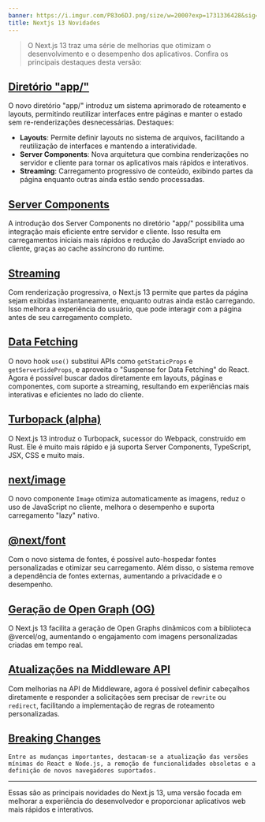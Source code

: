 ```yaml
---
banner: https://i.imgur.com/P83o6DJ.png/size/w=2000?exp=1731336428&sig=V5Z7LonHE2gpVsbsDcfCy6fBKGNlKv84hP4V6uVEWXg
title: Nextjs 13 Novidades
---
```

> O Next.js 13 traz uma série de melhorias que otimizam o desenvolvimento e o desempenho dos aplicativos. Confira os principais destaques desta versão:

## [**Diretório "app/"**](https://nextjs.org/blog/next-13#app-directory-beta)

O novo diretório "app/" introduz um sistema aprimorado de roteamento e layouts, permitindo reutilizar interfaces entre páginas e manter o estado sem re-renderizações desnecessárias. Destaques:

- **Layouts**: Permite definir layouts no sistema de arquivos, facilitando a reutilização de interfaces e mantendo a interatividade.
- **Server Components**: Nova arquitetura que combina renderizações no servidor e cliente para tornar os aplicativos mais rápidos e interativos.
- **Streaming**: Carregamento progressivo de conteúdo, exibindo partes da página enquanto outras ainda estão sendo processadas.

## [**Server Components**](https://nextjs.org/blog/next-13#server-components)

A introdução dos Server Components no diretório "app/" possibilita uma integração mais eficiente entre servidor e cliente. Isso resulta em carregamentos iniciais mais rápidos e redução do JavaScript enviado ao cliente, graças ao cache assíncrono do runtime.

## [**Streaming**](https://nextjs.org/blog/next-13#streaming)

Com renderização progressiva, o Next.js 13 permite que partes da página sejam exibidas instantaneamente, enquanto outras ainda estão carregando. Isso melhora a experiência do usuário, que pode interagir com a página antes de seu carregamento completo.

## [**Data Fetching**](https://nextjs.org/blog/next-13#data-fetching)

O novo hook `use()` substitui APIs como `getStaticProps` e `getServerSideProps`, e aproveita o "Suspense for Data Fetching" do React. Agora é possível buscar dados diretamente em layouts, páginas e componentes, com suporte a streaming, resultando em experiências mais interativas e eficientes no lado do cliente.

## [**Turbopack (alpha)**](https://nextjs.org/blog/next-13#introducing-turbopack-alpha)

O Next.js 13 introduz o Turbopack, sucessor do Webpack, construído em Rust. Ele é muito mais rápido e já suporta Server Components, TypeScript, JSX, CSS e muito mais.

## [**next/image**](https://nextjs.org/blog/next-13#nextimage)

O novo componente `Image` otimiza automaticamente as imagens, reduz o uso de JavaScript no cliente, melhora o desempenho e suporta carregamento "lazy" nativo.

## [**@next/font**](https://nextjs.org/blog/next-13#nextfont)

Com o novo sistema de fontes, é possível auto-hospedar fontes personalizadas e otimizar seu carregamento. Além disso, o sistema remove a dependência de fontes externas, aumentando a privacidade e o desempenho.

## [**Geração de Open Graph (OG)**](https://nextjs.org/blog/next-13#og-image-generation)

O Next.js 13 facilita a geração de Open Graphs dinâmicos com a biblioteca @vercel/og, aumentando o engajamento com imagens personalizadas criadas em tempo real.

## [**Atualizações na Middleware API**](https://nextjs.org/blog/next-13#middleware-api-updates)

Com melhorias na API de Middleware, agora é possível definir cabeçalhos diretamente e responder a solicitações sem precisar de `rewrite` ou `redirect`, facilitando a implementação de regras de roteamento personalizadas.

## [**Breaking Changes**](https://nextjs.org/blog/next-13#breaking-changes)


```
Entre as mudanças importantes, destacam-se a atualização das versões mínimas do React e Node.js, a remoção de funcionalidades obsoletas e a definição de novos navegadores suportados.
```


---

Essas são as principais novidades do Next.js 13, uma versão focada em melhorar a experiência do desenvolvedor e proporcionar aplicativos web mais rápidos e interativos.